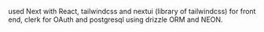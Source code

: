 used Next with React, tailwindcss and nextui (library of tailwindcss) for front end, clerk for OAuth and postgresql using drizzle ORM and NEON.
